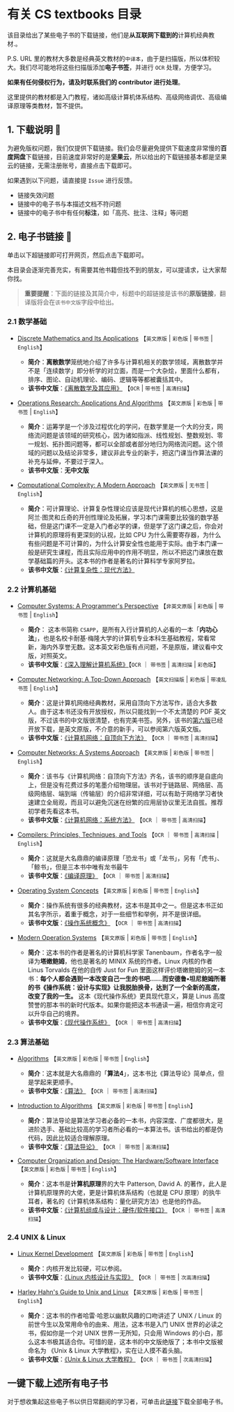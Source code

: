 # 有关 CS textbooks 目录

该目录给出了某些电子书的下载链接，他们是**从互联网下载到的**计算机经典教材.。

P.S. URL 里的教材大多数是经典英文教材的`中译本`，由于是扫描版，所以体积较大。我们尽可能地将这些扫描版添加**电子书签**，并进行 `OCR` 处理，方便学习。

**如果有任何侵权行为，请及时联系我们的 contributor 进行处理**。

这里提供的教材都是入门教程，诸如高级计算机体系结构、高级网络调优、高级编译原理等类教材，暂不提供。

## 1. 下载说明 📖

为避免版权问题，我们仅提供下载链接。我们会尽量避免提供下载速度非常慢的**百度网盘**下载链接，目前速度非常好的是**坚果云**，所以给出的下载链接基本都是坚果云的链接，无需注册账号，直接点击下载即可。

如果遇到以下问题，请直接提 `Issue` 进行反馈。

- 链接失效问题
- 链接中的电子书与本描述文档不符问题
- 链接中的电子书中有任何**标注**，如「高亮、批注、注释」等问题

## 2. 电子书链接 🔗

单击以下超链接即可打开网页，然后点击下载即可。

本目录会逐渐完善充实，有需要其他书籍但找不到的朋友，可以提请求，让大家帮你找。

> **重要提醒**：下面的链接及其简介中，标题中的超链接是该书的**原版链接**，翻译版将会在`该书中文版`字段中给出。

### 2.1 数学基础

- [Discrete Mathematics and Its Applications](https://cloud.189.cn/t/7FVVBzyY7Zry) 【`英文原版` | `彩色版` | `带书签` | `English`】
  - **简介**：**离散数学**笼统地介绍了许多与计算机相关的数学领域，离散数学并不是「连续数学」即分析学的对立面，而是一个大杂烩，里面什么都有，排序、图论、自动机理论、编码、逻辑等等都被囊括其中。
  - **该书中文版**：[《离散数学及其应用》](https://cloud.189.cn/t/yUjaAjMNnqIf) 【`OCR` | `带书签` | `高清扫描`】

- [Operations Research: Applications And Algorithms](https://cloud.189.cn/t/BR7FJvymEzIb) 【`英文原版` | `彩色版` | `带书签` | `English`】
  - **简介**：运筹学是一个涉及过程优化的学问，在数学里是一个大的分支，网络流问题是该领域的研究核心，因为诸如指派、线性规划、整数规划、零一规划、拓扑图问题等，都可以全部或者部分地归为网络流问题。这个领域的问题以及结论非常多，建议非此专业的新手，把这门课当作算法课的补充与延伸，不要过于深入。
  - **该书中文版**：**无中文版**

- [Computational Complexity: A Modern Approach](https://cloud.189.cn/t/mY7RrqAf6RVf) 【`英文原版` | `无书签` | `English`】
  - **简介**：可计算理论、计算复杂性理论应该是现代计算机的核心思想，这是阿兰·图灵和丘奇的开创性理论及拓展，学习本门课需要比较强的数学基础，但是这门课不一定是入门者必学的课，但是学了这门课之后，你会对计算机的原理将有更深刻的认视，比如 CPU 为什么需要寄存器，为什么有些问题是不可计算的，为什么计算安全性也能用于实际。由于本门课一般是研究生课程，而且实际应用中的作用不明显，所以不把这门课放在数学基础篇的开头。这本书的作者是著名的计算科学专家阿罗拉。
  - **该书中文版**：[《计算复杂性：现代方法》](https://cloud.189.cn/t/FnYZBnmANN3m)

### 2.2 计算机基础

- [Computer Systems: A Programmer's Perspective](https://cloud.189.cn/t/RfA3uaauEjim) 【`非英文原版` | `彩色版` | `带书签` | `English`】
  - **简介**： 这本书简称 `CSAPP`，是所有入行计算机的人必看的一本「**内功心法**」，也是名校卡耐基·梅隆大学的计算机专业本科生基础教程，常看常新，海内外享誉无数。这本英文彩色版有点问题，不是原版，建议看中文版，对照英文。
  - **该书中文版**：[《深入理解计算机系统》](https://cloud.189.cn/t/iEn2MfQZVvMv)【`OCR` ｜ `带书签` | `高清扫描` | `彩色版`】

- [Computer Networking: A Top-Down Approach](https://cloud.189.cn/t/ree6zaBnYje2) 【`英文扫描版` | `彩色版` | `带凌乱书签` | `English`】
  - **简介**：这是计算机网络经典教材，采用自顶向下方法写作，适合大多数人。由于这本书还没有开放授权，所以只能找到一个不太清楚的 PDF 英文版，不过该书的中文版很清楚，也有完美书签。另外，该书的[第六版](https://www.jianguoyun.com/p/DZDtkw0Qw8vpBxjd9b8C)已经开放下载，是英文原版，不介意的新手，可以参阅第六版英文版。
  - **该书中文版**：[《计算机网络：自顶向下方法》](https://cloud.189.cn/t/mIzY7rmiUnua) 【`OCR` ｜ `带书签` | `高清扫描`】

- [Computer Networks: A Systems Approach](https://cloud.189.cn/t/yaaMraEfMrYb) 【`英文原版` | `彩色版` | `带书签` | `English`】
  - **简介**：该书与《计算机网络：自顶向下方法》齐名，该书的顺序是自底向上，但是没有花费过多的笔墨介绍物理层。该书对于链路层、网络层、高级网络层、端到端（传输层）的介绍非常详细，可以有助于网络学习者快速建立全局观，而且可以避免沉迷在纷繁的应用层协议里无法自拔。推荐初学者先看这本书。
  - **该书中文版**：[《计算机网络：系统方法》](https://cloud.189.cn/t/QbAbainaE3Yb) 【`OCR` ｜ `带书签` | `高清扫描`】

- [Compilers: Principles, Techniques, and Tools](https://cloud.189.cn/t/nEFVzmR36fm2) 【`OCR` ｜ `带书签` | `高清扫描` | `English`】
  - **简介**：这就是大名鼎鼎的编译原理「恐龙书」或「龙书」，另有「虎书」、「鲸书」，但是三本书中唯有龙书最牛
  - **该书中文版**：[《编译原理》](https://cloud.189.cn/t/MNBzmynaaiAb) 【`OCR` ｜ `带书签` | `高清扫描`】

- [Operating System Concepts](https://cloud.189.cn/t/muiuAfmMbq2i) 【`英文原版` | `彩色版` | `带书签` | `English`】
  - **简介**：操作系统有很多的经典教材，这本书是其中之一。但是这本书正如其名字所示，着重于概念，对于一些细节和举例，并不是很详细。
  - **该书中文版**：[《操作系统概念》](https://cloud.189.cn/t/ruqqArzUfqYb) 【`OCR` ｜ `带书签` | `高清扫描`】

- [Modern Operation Systems](https://cloud.189.cn/t/emIvMr3EBvaq) 【`英文原版` | `彩色版` | `带书签` | `English`】
  - **简介**：这本书的作者是著名的计算机科学家 Tanenbaum，作者名字一般译为**塔嫩鲍姆**，他也是著名的 MINIX 系统的作者。Linux 内核的作者 Linus Torvalds 在他的自传 Just for Fun 里面这样评价塔嫩鲍姆的另一本书：**每个人都会遇到一本改变自己一生的书吧......而安德鲁•坦尼鲍姆所著的书《操作系统：设计与实现》让我脱胎换骨，达到了一个全新的高度，改变了我的一生。** 这本《现代操作系统》更具现代意义，算是 Linus 高度赞誉的那本书的新时代版本。如果你能把这本书通读一遍，相信你肯定可以升华自己的境界。
  - **该书中文版**：[《现代操作系统》](https://cloud.189.cn/t/fi2MJjMnUZFb) 【`OCR` ｜ `带书签` | `高清扫描`】

### 2.3 算法基础

- [Algorithms](https://cloud.189.cn/t/uIbQRbniQNrm) 【`英文原版` | `彩色版` | `带书签` | `English`】
  - **简介**：这本就是大名鼎鼎的「**算法4**」，这本书比《算法导论》简单点，但是学起来更顺手。
  - **该书中文版**：[《算法》](https://cloud.189.cn/t/RBvIvurEFNZn) 【`OCR` ｜ `带书签` | `高清扫描`】

- [Introduction to Algorithms](https://cloud.189.cn/t/FbiuIfNZjMFr) 【`英文原版` | `彩色版` | `带书签` | `English`】
  - **简介**：算法导论是算法学习者必备的一本书，内容深度、广度都很大，是进阶选手、基础比较高的学习者所必看的一本算法书。该书给出的都是伪代码，因此比较适合理解原理。
  - **该书中文版**：[《算法导论》](https://cloud.189.cn/t/iuqm2aVvemem) 【`OCR` ｜ `带书签` | `高清扫描`】

- [Computer Organization and Design: The Hardware/Software Interface](https://cloud.189.cn/t/J3YR7nmaAzim) 【`英文原版` | `彩色版` | `带书签` | `English`】
  - **简介**：这本书是**计算机原理**界的大牛 Patterson, David A. 的著作，此人是计算机原理界的大佬，更是计算机体系结构（也就是 CPU 原理）的执牛耳者，著名的《计算机体系结构：量化研究方法》也是他的作品。
  - **该书中文版**：[《计算机组成与设计：硬件/软件接口》](https://cloud.189.cn/t/INrQ7vnQnaum) 【`OCR` ｜ `带书签` | `高清扫描`】

### 2.4 UNIX & Linux

- [Linux Kernel Development](https://cloud.189.cn/t/JvymayYjiE7n) 【`英文原版` | `彩色版` | `带书签` | `English`】
  - **简介**：内核开发比较硬，可以参阅。
  - **该书中文版**：[《Linux 内核设计与实现》](https://cloud.189.cn/t/y6jENruEbEzm) 【`OCR` ｜ `带书签` | `次高清扫描`】

- [Harley Hahn's Guide to Unix and Linux](https://cloud.189.cn/t/6jqErmBVvARr) 【`英文原版` | `彩色版` | `带书签` | `English`】
  - **简介**：这本书的作者哈雷·哈恩以幽默风趣的口吻讲述了 UNIX / Linux 的前世今生以及常用命令的由来、用法，这本书是入门 UNIX 世界的必读之书，假如你是一个对 UNIX 世界一无所知，只会用 Windows 的小白，那么这本书极其适合你。可惜的是，这本书的中文版绝版了；本书中文版被命名为 《Unix & Linux 大学教程》，实在让人摸不着头脑。
  - **该书中文版**：[《Unix & Linux 大学教程》](https://cloud.189.cn/t/MNZr6jB3QRBv) 【`OCR` ｜ `带书签` | `次高清扫描`】

## 一键下载上述所有电子书

对于想收集起这些电子书以供日常翻阅的学习者，可单击此[链接](https://cloud.189.cn/t/mquiQvIZBRza)下载全部电子书。
